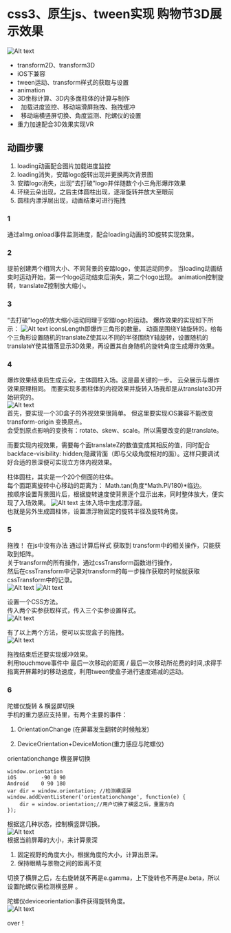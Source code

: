 # css3、原生js、tween实现 购物节3D展示效果
![Alt text](markdown/d.png)    

*   transform2D、transform3D
*   iOS下兼容
*   tween运动、transform样式的获取与设置
*   animation
*   3D坐标计算、3D内多面柱体的计算与制作
*   加载进度监控、移动端滑屏拖拽、拖拽缓冲
*   移动端横竖屏切换、角度监测、陀螺仪的设置
*   重力加速配合3D效果实现VR

## 动画步骤
1. loading动画配合图片加载进度监控
2. loading消失，安踏logo旋转出现并更换两次背景图
3. 安踏logo消失，出现“去打破”logo并伴随数个小三角形爆炸效果
4. 环绕云朵出现，之后主体圆柱出现，逐渐旋转并放大至眼前
5. 圆柱内漂浮层出现，动画结束可进行拖拽

### 1
通过aImg.onload事件监测进度，配合loading动画的3D旋转实现效果。
### 2
提前创建两个相同大小、不同背景的安踏logo，使其运动同步。
当loading动画结束时运动开始，第一个logo运动结束后消失，第二个logo出现。
animation控制旋转，translateZ控制放大缩小。
### 3
“去打破”logo的放大缩小运动同理于安踏logo的运动。
爆炸效果的实现如下所示： 
![Alt text](markdown/1.png)
iconsLength即爆炸三角形的数量。
动画是围绕Y轴旋转的。给每个三角形设置随机的translateZ使其以不同的半径围绕Y轴旋转，设置随机的translateY使其错落显示3D效果，再设置其自身随机的旋转角度生成爆炸效果。   
### 4
爆炸效果结束后生成云朵，主体圆柱入场。这是最关键的一步。
云朵展示与爆炸效果原理相同。
而要实现多面柱体的内视效果并旋转入场我却是从translate3D开始研究的。   
![Alt text](markdown/2.png)   
首先，要实现一个3D盒子的外视效果很简单。
但这里要实现iOS兼容不能改变transform-origin 变换原点。   
会受到原点影响的变换有：rotate、skew、scale。所以需要改变的是translate。   

而要实现内视效果，需要每个面translateZ的数值变成其相反的值，同时配合backface-visibility: hidden;隐藏背面（即与父级角度相对的面）。这样只要调试好合适的景深便可实现立方体内视效果。    

柱体圆柱，其实是一个20个侧面的柱体。   
每个面距离旋转中心移动的距离为：
	Math.tan(角度*Math.PI/180)*临边。   
按顺序设置背景图片后，根据旋转速度使背景逐个显示出来，同时整体放大，便实现了入场效果。
![Alt text](markdown/3.png) 
主体入场中生成漂浮层。    
也就是另外生成圆柱体，设置漂浮物固定的旋转半径及旋转角度。    

### 5
拖拽！
在js中没有办法 通过计算后样式 获取到 transform中的相关操作，只能获取到矩阵。   
关于transform的所有操作，通过cssTransform函数进行操作，   
然后在cssTransform中记录对transform的每一步操作获取的时候就获取cssTransform中的记录。   
![Alt text](markdown/4.png)
![Alt text](markdown/5.png)

设置一个CSS方法。   
传入两个实参获取样式，传入三个实参设置样式。   
![Alt text](markdown/7.png)   

有了以上两个方法，便可以实现盒子的拖拽。   
![Alt text](markdown/6.png) 

拖拽结束后还要实现缓冲效果。   
利用touchmove事件中 最后一次移动的距离 / 最后一次移动所花费的时间,求得手指离开屏幕时的移动速度，利用tween使盒子进行速度递减的运动。

### 6
陀螺仪旋转 & 横竖屏切换     
手机的重力感应支持里，有两个主要的事件：    

1. OrientationChange (在屏幕发生翻转的时候触发)    

2. DeviceOrientation+DeviceMotion(重力感应与陀螺仪)    


orientationchange 横竖屏切换    

	window.orientation    
	iOS        -90 0 90    
	Android    0 90 180    
	var dir = window.orientation; //检测横竖屏    
	window.addEventListener('orientationchange', function(e) {    
		dir = window.orientation;//用户切换了横竖之后，重置方向    
	});    
根据这几种状态，控制横竖屏切换。    
![Alt text](markdown/8.png)    
根据当前屏幕的大小，来计算景深    
1. 固定视野的角度大小，根据角度的大小，计算出景深。    
2. 保持眼睛与景物之间的距离不变   


切换了横屏之后，左右旋转就不再是e.gamma，上下旋转也不再是e.beta，所以设置陀螺仪需检测横竖屏 。    

陀螺仪deviceorientation事件获得旋转角度。    
![Alt text](markdown/9.png)   

over！   



